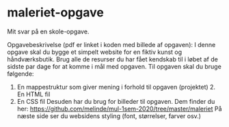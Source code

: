 # maleriet-opgave
Mit svar på en skole-opgave. 

Opgavebeskrivelse (pdf er linket i koden med billede af opgaven): 
I denne opgave skal du bygge et simpelt website for en fiktiv kunst og håndværksbutik. Brug alle de resurser du har fået kendskab til i løbet af de sidste par dage for at komme i mål med opgaven.
Til opgaven skal du bruge følgende:
1. En mappestruktur som giver mening i forhold til opgaven (projektet) 2. En HTML fil
3. En CSS fil
Desuden har du brug for billeder til opgaven. Dem finder du her:
https://github.com/melinde/mul-1sem-2020/tree/master/maleriet
På næste side ser du websidens styling (font, størrelser, farver osv.)
